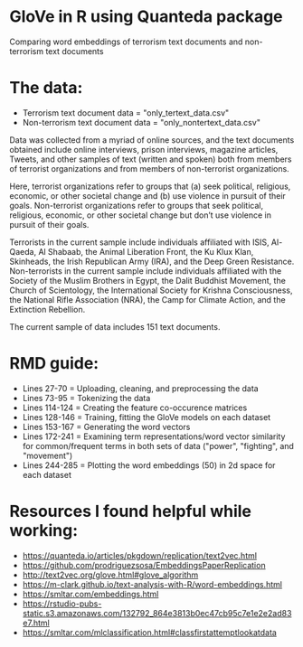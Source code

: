 # GloVe in R using Quanteda package 
Comparing word embeddings of terrorism text documents and non-terrorism text documents

# The data:
- Terrorism text document data = "only_tertext_data.csv"
- Non-terrorism text document data = "only_nontertext_data.csv"

Data was collected from a myriad of online sources, and the text documents obtained include online interviews, prison interviews, magazine articles, Tweets, and other samples of text (written and spoken) both from members of terrorist organizations and from members of non-terrorist organizations. 

Here, terrorist organizations refer to groups that (a) seek political, religious, economic, or other societal change and (b) use violence in pursuit of their goals. Non-terrorist organizations refer to groups that seek political, religious, economic, or other societal change but don’t use violence in pursuit of their goals.

Terrorists in the current sample include individuals affiliated with ISIS, Al-Qaeda, Al Shabaab, the Animal Liberation Front, the Ku Klux Klan, Skinheads, the Irish Republican Army (IRA), and the Deep Green Resistance. Non-terrorists in the current sample include individuals affiliated with the Society of the Muslim Brothers in Egypt, the Dalit Buddhist Movement, the Church of Scientology, the International Society for Krishna Consciousness, the National Rifle Association (NRA), the Camp for Climate Action, and the Extinction Rebellion. 

The current sample of data includes 151 text documents.


# RMD guide:
- Lines 27-70 = Uploading, cleaning, and preprocessing the data
- Lines 73-95 = Tokenizing the data 
- Lines 114-124 = Creating the feature co-occurence matrices
- Lines 128-146 = Training, fitting the GloVe models on each dataset
- Lines 153-167 = Generating the word vectors
- Lines 172-241 = Examining term representations/word vector similarity for common/frequent terms in both sets of data ("power", "fighting", and "movement")
- Lines 244-285 = Plotting the word embeddings (50) in 2d space for each dataset


# Resources I found helpful while working:
- https://quanteda.io/articles/pkgdown/replication/text2vec.html 
- https://github.com/prodriguezsosa/EmbeddingsPaperReplication
- http://text2vec.org/glove.html#glove_algorithm
- https://m-clark.github.io/text-analysis-with-R/word-embeddings.html
- https://smltar.com/embeddings.html
- https://rstudio-pubs-static.s3.amazonaws.com/132792_864e3813b0ec47cb95c7e1e2e2ad83e7.html
- https://smltar.com/mlclassification.html#classfirstattemptlookatdata


